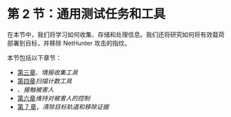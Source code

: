 # 第 2 节：通用测试任务和工具

在本节中，我们将学习如何收集、存储和处理信息。我们还将研究如何将有效载荷部署到目标，并移除 NetHunter 攻击的指纹。

本节包括以下章节：

*   [第三章](03.html)、*情报收集工具*
*   [第四章](04.html)*扫描计数工具*
*   、*接触被害人*
*   [第六章](05.html)*维持对被害人的控制*
*   [第 7 章](06.html)，*清除目标轨道和移除证据*